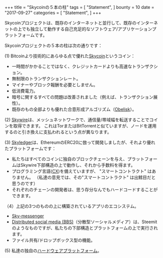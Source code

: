 +++
title = "Skycoinの５本の柱"
tags = [
    "Statement",
]
bounty = 10
date = "2017-09-27"
categories = [
    "Statement",
]
+++

Skycoinプロジェクトは、既存のインターネットと並行して、既存のインターネットの上でも独立して動作する自己充足的なソフトウェア/アプリケーションプラットフォームです。

Skycoinプロジェクトの５本の柱は次の通りです：

(1) Bitcoinより技術的にあらゆる点で優れた[Skycoin](https://github.com/skycoin/skycoin)というコイン：

  - 一時間がかかることではなく、クレジットカードよりも高速なトランザクション。
  - 無制限のトランザクションレート。
  -  マイナーやブロック報酬を必要としません。
  -  低消費電力。
  -  暗号に関するすべての問題は改善されました（例えば、トランザクション展性）。
  -  既存のもの全部よりも優れた合意形成アルゴリズム（[Obelisk](/statement/obelisk-the-skycoin-consensus-algorithm/)）。

(2) [Skywire](/tags/skywire/)は、メッシュネットワークで、通信量/帯域幅を転送することでコインを取得できます。
これはTorまたはBitTorrentと似ていますが、ノードを運用するのと引き換えに支払われるという点が異なります。

(3) [Skyledger](https://www.skyledger.net)は、EthereumのERC20に倣って開発しましたが、それより優れたプラットフォームです：

 - 私たちはすべてのコインに独自のブロックチェーンを与え、プラットフォームはSkywire下部構造の上で動作し、それから手数料を得ます。
 - プログラミング言語([CX](/overview/cx-overview/))を備えていますが、 "スマートコントラクト" はありません。
 （私達の意見では、その"スマートコントラクト" は出鱈目だと思うのです）
 - それぞれのチェーンの開発者は、思う存分なんでもハードコードすることができます。

（4）上記の3つのものの上に構築されているアプリのエコシステム。

 - [Sky-messenger](http://messenger.skycoin.net/)
 - [Distributed social media (BBS)](https://github.com/skycoin/bbs)（分散型ソーシャルメディア）は、Steemitのようなものですが、私たちの下部構造とプラットフォームの上で実行されます。
 - ファイル共有/ドロップボックス型の機能。

(5) 私達の独自の[ハードウェアプラットフォーム](/statement/skywire-miner-hardware-for-the-next-internet/)。
